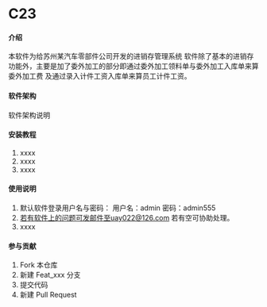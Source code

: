# C23

#### 介绍
本软件为给苏州某汽车零部件公司开发的进销存管理系统
软件除了基本的进销存功能外，主要是加了委外加工的部分即通过委外加工领料单与委外加工入库单来算委外加工费
及通过录入计件工资入库单来算员工计件工资。


#### 软件架构
软件架构说明


#### 安装教程

1.  xxxx
2.  xxxx
3.  xxxx

#### 使用说明

1. 默认软件登录用户名与密码：
用户名：admin
密码：admin555
2.  若有软件上的问题可发邮件至uay022@126.com 若有空可协助处理。
3.  xxxx

#### 参与贡献

1.  Fork 本仓库
2.  新建 Feat_xxx 分支
3.  提交代码
4.  新建 Pull Request

